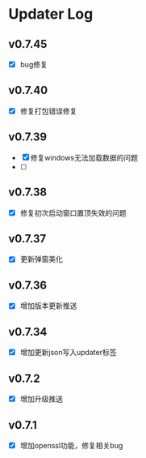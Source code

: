 # Updater Log
## v0.7.45
- [x] bug修复
## v0.7.40
- [x] 修复打包错误修复
## v0.7.39
- [x] 修复windows无法加载数据的问题
- [ ] 
## v0.7.38
- [x] 修复初次启动窗口置顶失效的问题

## v0.7.37
- [x] 更新弹窗美化

## v0.7.36
- [x] 增加版本更新推送

## v0.7.34
- [x] 增加更新json写入updater标签

## v0.7.2
- [x] 增加升级推送

## v0.7.1

- [x] 增加openssl功能，修复相关bug
